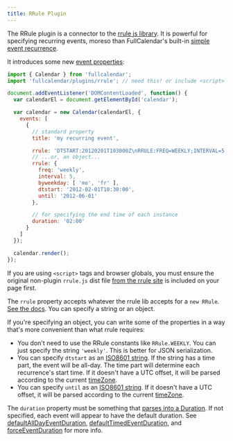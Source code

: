```yaml
---
title: RRule Plugin
---
```


The RRule plugin is a connector to the [rrule js library](https://github.com/jakubroztocil/rrule). It is powerful for specifying recurring events, moreso than FullCalendar's built-in [simple event recurrence](recurring-events).

It introduces some new [event properties](event-parsing):

```js
import { Calendar } from 'fullcalendar';
import 'fullcalendar/plugins/rrule'; // need this! or include <script> tag instead

document.addEventListener('DOMContentLoaded', function() {
  var calendarEl = document.getElementById('calendar');

  var calendar = new Calendar(calendarEl, {
    events: [
      {
        // standard property
        title: 'my recurring event',

        rrule: 'DTSTART:20120201T103000Z\nRRULE:FREQ=WEEKLY;INTERVAL=5;UNTIL=20120601;BYDAY=MO,FR',
        // ...or, an object...
        rrule: {
          freq: 'weekly',
          interval: 5,
          byweekday: [ 'mo', 'fr' ],
          dtstart: '2012-02-01T10:30:00',
          until: '2012-06-01'
        },

        // for specifying the end time of each instance
        duration: '02:00'
      }
    ]
  });

  calendar.render();
});
```

If you are using `<script>` tags and browser globals, you must ensure the original non-plugin `rrule.js` dist file [from the rrule site](https://jakubroztocil.github.io/rrule/) is included on your page first.

The `rrule` property accepts whatever the rrule lib accepts for a `new RRule`. [See the docs](https://github.com/jakubroztocil/rrule). You can specify a string or an object.

If you're specifying an object, you can write some of the properties in a way that's more convenient than what rrule requires:

- You don't need to use the RRule constants like `RRule.WEEKLY`. You can just specify the string `'weekly'`. This is better for JSON serialization.
- You can specify `dtstart` as an [ISO8601 string](date-parsing). If the string has a time part, the event will be all-day. The time part will determine each recurrence's start time. If it doesn't have a UTC offset, it will be parsed according to the current [timeZone](timeZone).
- You can specify `until` as an [ISO8601 string](date-parsing). If it doesn't have a UTC offset, it will be parsed according to the current [timeZone](timeZone).

The `duration` property must be something that [parses into a Duration](duration-object). If not specified, each event will appear to have the default duration. See [defaultAllDayEventDuration](defaultAllDayEventDuration), [defaultTimedEventDuration](defaultTimedEventDuration), and [forceEventDuration](forceEventDuration) for more info.
